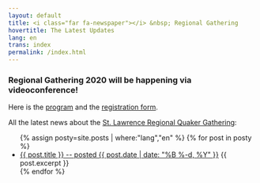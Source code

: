 ```yaml
---
layout: default
title: <i class="far fa-newspaper"></i> &nbsp; Regional Gathering
hovertitle: The Latest Updates
lang: en
trans: index
permalink: /index.html
---
```

### Regional Gathering 2020 will be happening via videoconference!
Here is the [program](/rg2020_program.html) and the [registration form](/rg2020_registration.html).

All the latest news about the [St. Lawrence Regional Quaker Gathering](/rg.html):

<ul>
{% assign posty=site.posts | where:"lang","en" %}
  {% for post in posty %}
    <li>
      <a href="{{ post.url }}">{{ post.title }} -- posted {{ post.date | date: "%B %-d, %Y" }}</a>
      {{ post.excerpt }}
    </li>
  {% endfor %}
</ul>
